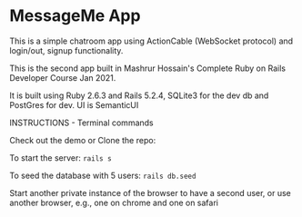  # MessageMe App
This is a simple chatroom app using ActionCable (WebSocket protocol) and login/out, signup functionality.

 This is the second app built in Mashrur Hossain's Complete Ruby on Rails Developer Course Jan 2021. 
 
 It is built using Ruby 2.6.3 and Rails 5.2.4, SQLite3 for the dev db and PostGres for dev. UI is SemanticUI

INSTRUCTIONS - Terminal commands

Check out the demo or Clone the repo:

To start the server: `rails s`

To seed the database with 5 users: `rails db.seed`

Start another private instance of the browser to have a second user, or use another browser, e.g., one on chrome and one on safari


<!--
This README would normally document whatever steps are necessary to get the
application up and running.

Things you may want to cover:

* Ruby version

* System dependencies

* Configuration

* Database creation

* Database initialization

* How to run the test suite

* Services (job queues, cache servers, search engines, etc.)

* Deployment instructions

* ... -->
